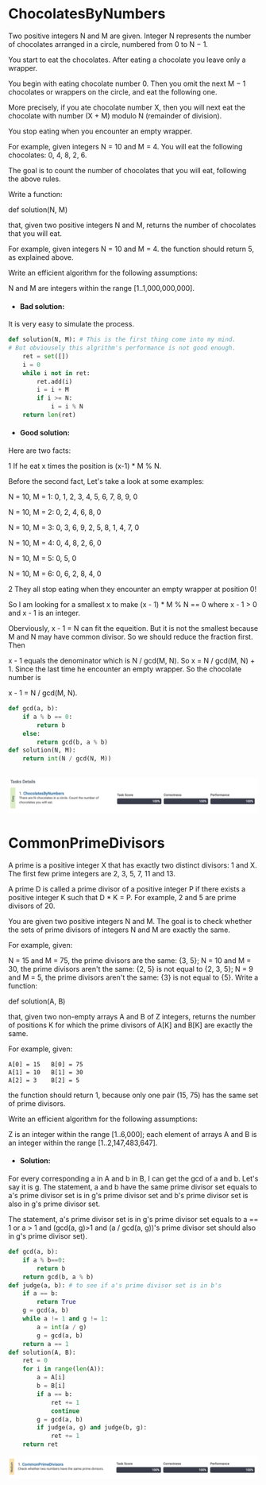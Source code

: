 # ChocolatesByNumbers
Two positive integers N and M are given. Integer N represents the number of chocolates arranged in a circle, numbered from 0 to N − 1.

You start to eat the chocolates. After eating a chocolate you leave only a wrapper.

You begin with eating chocolate number 0. Then you omit the next M − 1 chocolates or wrappers on the circle, and eat the following one.

More precisely, if you ate chocolate number X, then you will next eat the chocolate with number (X + M) modulo N (remainder of division).

You stop eating when you encounter an empty wrapper.

For example, given integers N = 10 and M = 4. You will eat the following chocolates: 0, 4, 8, 2, 6.

The goal is to count the number of chocolates that you will eat, following the above rules.

Write a function:

def solution(N, M)

that, given two positive integers N and M, returns the number of chocolates that you will eat.

For example, given integers N = 10 and M = 4. the function should return 5, as explained above.

Write an efficient algorithm for the following assumptions:

N and M are integers within the range [1..1,000,000,000].

* #### Bad solution:
It is very easy to simulate the process.
```python
def solution(N, M): # This is the first thing come into my mind.
# But obviousely this algrithm's performance is not good enough.
    ret = set([])
    i = 0
    while i not in ret:
        ret.add(i)
        i = i + M
        if i >= N:
            i = i % N
    return len(ret)
```

* #### Good solution:
Here are two facts:

1 If he eat x times the position is (x-1) * M % N.

Before the second fact, Let's take a look at some examples:

N = 10, M = 1: 0, 1, 2, 3, 4, 5, 6, 7, 8, 9, 0

N = 10, M = 2: 0, 2, 4, 6, 8, 0

N = 10, M = 3: 0, 3, 6, 9, 2, 5, 8, 1, 4, 7, 0

N = 10, M = 4: 0, 4, 8, 2, 6, 0

N = 10, M = 5: 0, 5, 0

N = 10, M = 6: 0, 6, 2, 8, 4, 0

2 They all stop eating when they encounter an empty wrapper at position 0!

So I am looking for a smallest x to make (x - 1) * M % N == 0 where x - 1 > 0 and x - 1 is an integer. 

Oberviously, x - 1 = N can fit the equeition. But it is not the smallest because M and N may have common divisor. So we should reduce the fraction first. Then 

x - 1 equals the denominator which is N / gcd(M, N). So x = N / gcd(M, N) + 1. Since the last time he encounter an empty wrapper. So the chocolate number is 

x - 1 = N / gcd(M, N).

```python
def gcd(a, b):
    if a % b == 0:
        return b
    else:
        return gcd(b, a % b)
def solution(N, M):
    return int(N / gcd(N, M)) 
        
```


![image](https://github.com/spsc83/codility/blob/main/Lesson12_Euclidean_algorithm/Screen%20Shot%202021-12-26%20at%206.30.29%20PM.png)

# CommonPrimeDivisors

A prime is a positive integer X that has exactly two distinct divisors: 1 and X. The first few prime integers are 2, 3, 5, 7, 11 and 13.

A prime D is called a prime divisor of a positive integer P if there exists a positive integer K such that D * K = P. For example, 2 and 5 are prime divisors of 20.

You are given two positive integers N and M. The goal is to check whether the sets of prime divisors of integers N and M are exactly the same.

For example, given:

N = 15 and M = 75, the prime divisors are the same: {3, 5};
N = 10 and M = 30, the prime divisors aren't the same: {2, 5} is not equal to {2, 3, 5};
N = 9 and M = 5, the prime divisors aren't the same: {3} is not equal to {5}.
Write a function:

def solution(A, B)

that, given two non-empty arrays A and B of Z integers, returns the number of positions K for which the prime divisors of A[K] and B[K] are exactly the same.

For example, given:

    A[0] = 15   B[0] = 75
    A[1] = 10   B[1] = 30
    A[2] = 3    B[2] = 5
the function should return 1, because only one pair (15, 75) has the same set of prime divisors.

Write an efficient algorithm for the following assumptions:

Z is an integer within the range [1..6,000];
each element of arrays A and B is an integer within the range [1..2,147,483,647].


* #### Solution:
For every corresponding a in A and b in B, I can get the gcd of a and b. Let's say it is g. The statement, a and b have the same prime divisor set equals to a's prime divisor set is in g's prime divisor set and b's prime divisor set is also in g's prime divisor set.

The statement, a's prime divisor set is in g's prime divisor set equals to a == 1 or a > 1 and (gcd(a, g)>1 and (a / gcd(a, g))'s prime divisor set should also in g's prime divisor set).

```python
def gcd(a, b):
    if a % b==0:
        return b
    return gcd(b, a % b)
def judge(a, b): # to see if a's prime divisor set is in b's
    if a == b:
        return True
    g = gcd(a, b)
    while a != 1 and g != 1:
        a = int(a / g)
        g = gcd(a, b)
    return a == 1
def solution(A, B):
    ret = 0
    for i in range(len(A)):
        a = A[i]
        b = B[i]
        if a == b:
            ret += 1
            continue
        g = gcd(a, b)
        if judge(a, g) and judge(b, g):
            ret += 1
    return ret
```


![image](https://github.com/spsc83/codility/blob/main/Lesson12_Euclidean_algorithm/Screen%20Shot%202021-12-28%20at%202.01.39%20PM.png)
